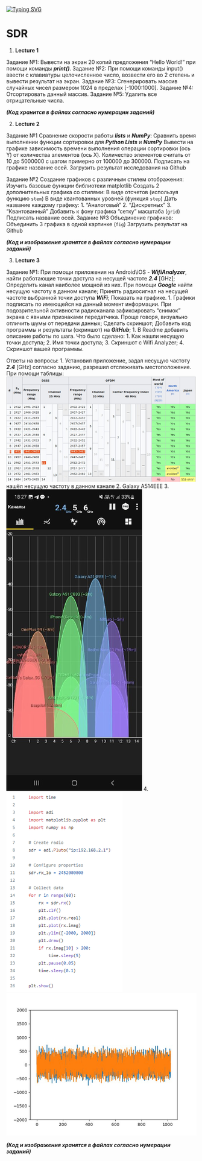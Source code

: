 ﻿[![Typing SVG](https://readme-typing-svg.herokuapp.com?color=%2336BCF7&lines=Hello,+my+name+is+Georgii)](https://git.io/typing-svg)
# SDR
1. **Lecture 1**

Задание №1:
Вывести на экран 20 копий предложения “Hello World!” при помощи команды ***print()***.
Задание №2:
При помощи команды input() ввести с клавиатуры целочисленное число, возвести его во 2 степень и вывести результат на экран.
Задание №3:
Сгенерировать массив случайных чисел размером 1024 в пределах [-1000:1000].
Задание №4:
Отсортировать данный массив.
Задание №5:
Удалить все отрицательные числа.

***(Код хранится в файлах согласно нумерации заданий)***

2. **Lecture 2**

Задание №1 Сравнение скорости работы ***lists*** и ***NumPy***:
Сравнить время выполнении функции сортировки для ***Python Lists*** и ***NumPy***
Вывести на графике зависимость времени выполнения операции сортировки (ось Y) от количества элементов (ось X). Количество элементов считать от 10 до 5000000 c шагом примерно от 100000 до 300000. 
Подписать на графике название осей.
Загрузить результат исследования на Github

Задание №2 Создание графиков с различным стилем отображения:
Изучить базовые функции библиотеки matplotlib
Создать 2 дополнительных графика со стилями:
В виде отсчетов (используя функцию `stem`)
В виде квантованных уровней (функция `step`)
Дать название каждому графику:
    1. “Аналоговый”
    2. “Дискретных”
    3. “Квантованный”
Добавить к фону графика “сетку” масштаба (`grid`)
Подписать название осей.
Задание №3 Объединение графиков:
Объединить 3 графика в одной картинке (`fig`)
Загрузить результат на Github

***(Код и изображения хранятся в файлах согласно нумерации заданий)***

3. **Lecture 3**

Задание №1:
При помощи приложения на Android\iOS - ***WifiAnalyzer***, найти работающие точки доступа на несущей частоте ***2.4*** [GHz];
Определить канал наиболее мощной из них. При помощи ***Google*** найти несущую частоту в данном канале;
Принять радиосигнал на несущей частоте выбранной точки доступа ***WiFi***; Показать на графике.
    1. Графики подписать по имеющейся на данный момент информации. 
При подозрительной активности радиоканала зафиксировать “снимок” экрана с явными признаками передатчика. Проще говоря, визуально отличить шумы от передачи данных;
Сделать скриншот;
Добавить код программы и результаты (скриншот) на ***GitHub***; 
    1. В Readme добавить описание работы по шага. Что было сделано:
        1. Как нашли несущую точки доступа;
        2. Имя точки доступа;
        3. Скриншот с Wifi Analyzer;
        4. Скриншот вашей программы.

Ответы на вопросы:
    1. Установил приложение, задал несущую частоту ***2.4*** [GHz] согласно заданию, разрешил отслеживать местоположение. При помощи таблицы: ![screenshot](https://github.com/Georgii2003/SDR/blob/main/Lecture_3/%D0%A2%D0%B0%D0%B1%D0%BB%D0%B8%D1%86%D0%B0.jpg) нашёл несущую частоту в данном канале
    2. Galaxy A514EEE
    3. ![screenshot Wifi Analyzer](https://github.com/Georgii2003/SDR/blob/main/Lecture_3/%D0%B3%D1%80%D0%B0%D1%84%D0%B8%D0%BA%D0%B8.jpg)
    4. ![screenshot программы](https://github.com/Georgii2003/SDR/blob/main/Lecture_3/%D0%9F%D1%80%D0%BE%D0%B3%D1%80%D0%B0%D0%BC%D0%BC%D0%B0.png) ![screenshot результата выполнения программы](https://github.com/Georgii2003/SDR/blob/main/Lecture_3/%D0%A1%D0%B8%D0%B3%D0%BD%D0%B0%D0%BB_2.jpg)

***(Код и изображения хранятся в файлах согласно нумерации заданий)***